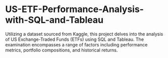 # US-ETF-Performance-Analysis-with-SQL-and-Tableau
Utilizing a dataset sourced from Kaggle, this project delves into the analysis of US Exchange-Traded Funds (ETFs) using SQL and Tableau. The examination encompasses a range of factors including performance metrics, portfolio compositions, and historical returns.
